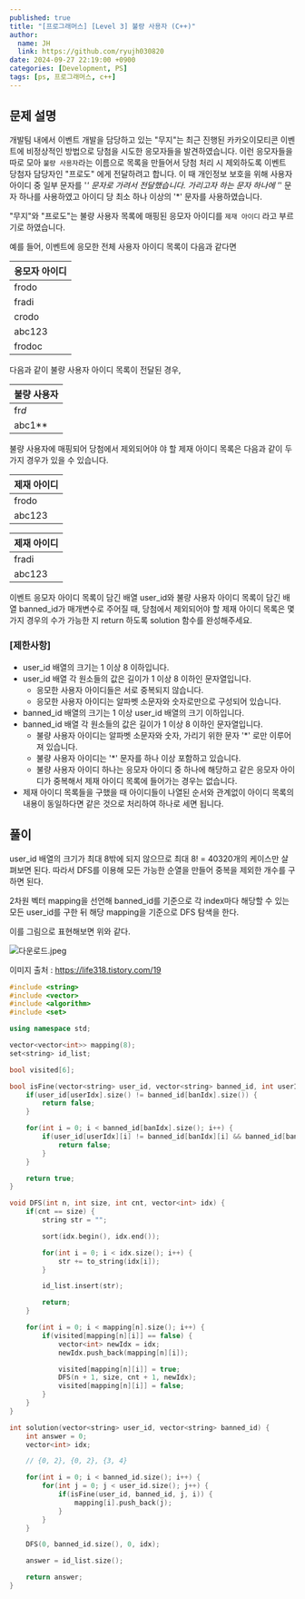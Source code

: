 ```yaml
---
published: true
title: "[프로그래머스] [Level 3] 불량 사용자 (C++)"
author:
  name: JH
  link: https://github.com/ryujh030820
date: 2024-09-27 22:19:00 +0900
categories: [Development, PS]
tags: [ps, 프로그래머스, c++]
---
```


## 문제 설명

개발팀 내에서 이벤트 개발을 담당하고 있는 "무지"는 최근 진행된 카카오이모티콘 이벤트에 비정상적인 방법으로 당첨을 시도한 응모자들을 발견하였습니다. 이런 응모자들을 따로 모아 `불량 사용자`라는 이름으로 목록을 만들어서 당첨 처리 시 제외하도록 이벤트 당첨자 담당자인 "프로도" 에게 전달하려고 합니다. 이 때 개인정보 보호을 위해 사용자 아이디 중 일부 문자를 '_' 문자로 가려서 전달했습니다. 가리고자 하는 문자 하나에 '_' 문자 하나를 사용하였고 아이디 당 최소 하나 이상의 '\*' 문자를 사용하였습니다.

"무지"와 "프로도"는 불량 사용자 목록에 매핑된 응모자 아이디를 `제재 아이디` 라고 부르기로 하였습니다.

예를 들어, 이벤트에 응모한 전체 사용자 아이디 목록이 다음과 같다면

| 응모자 아이디 |
| ------------- |
| frodo         |
| fradi         |
| crodo         |
| abc123        |
| frodoc        |

다음과 같이 불량 사용자 아이디 목록이 전달된 경우,

| 불량 사용자 |
| ----------- |
| fr*d*       |
| abc1\*\*    |

불량 사용자에 매핑되어 당첨에서 제외되어야 야 할 제재 아이디 목록은 다음과 같이 두 가지 경우가 있을 수 있습니다.

| 제재 아이디 |
| ----------- |
| frodo       |
| abc123      |

| 제재 아이디 |
| ----------- |
| fradi       |
| abc123      |

이벤트 응모자 아이디 목록이 담긴 배열 user_id와 불량 사용자 아이디 목록이 담긴 배열 banned_id가 매개변수로 주어질 때, 당첨에서 제외되어야 할 제재 아이디 목록은 몇가지 경우의 수가 가능한 지 return 하도록 solution 함수를 완성해주세요.

### **[제한사항]**

- user_id 배열의 크기는 1 이상 8 이하입니다.
- user_id 배열 각 원소들의 값은 길이가 1 이상 8 이하인 문자열입니다.
  - 응모한 사용자 아이디들은 서로 중복되지 않습니다.
  - 응모한 사용자 아이디는 알파벳 소문자와 숫자로만으로 구성되어 있습니다.
- banned_id 배열의 크기는 1 이상 user_id 배열의 크기 이하입니다.
- banned_id 배열 각 원소들의 값은 길이가 1 이상 8 이하인 문자열입니다.
  - 불량 사용자 아이디는 알파벳 소문자와 숫자, 가리기 위한 문자 '\*' 로만 이루어져 있습니다.
  - 불량 사용자 아이디는 '\*' 문자를 하나 이상 포함하고 있습니다.
  - 불량 사용자 아이디 하나는 응모자 아이디 중 하나에 해당하고 같은 응모자 아이디가 중복해서 제재 아이디 목록에 들어가는 경우는 없습니다.
- 제재 아이디 목록들을 구했을 때 아이디들이 나열된 순서와 관계없이 아이디 목록의 내용이 동일하다면 같은 것으로 처리하여 하나로 세면 됩니다.

## 풀이

user_id 배열의 크기가 최대 8밖에 되지 않으므로 최대 8! = 40320개의 케이스만 살펴보면 된다. 따라서 DFS를 이용해 모든 가능한 순열을 만들어 중복을 제외한 개수를 구하면 된다.

2차원 벡터 mapping을 선언해 banned_id를 기준으로 각 index마다 해당할 수 있는 모든 user_id를 구한 뒤 해당 mapping을 기준으로 DFS 탐색을 한다.

이를 그림으로 표현해보면 위와 같다.

![다운로드.jpeg](https://prod-files-secure.s3.us-west-2.amazonaws.com/871e8c1c-9640-4055-a1d5-3737bb8dca52/d0140958-3a32-46f0-a000-6969ff9344de/%E1%84%83%E1%85%A1%E1%84%8B%E1%85%AE%E1%86%AB%E1%84%85%E1%85%A9%E1%84%83%E1%85%B3.jpeg)

이미지 출처 : https://life318.tistory.com/19

```cpp
#include <string>
#include <vector>
#include <algorithm>
#include <set>

using namespace std;

vector<vector<int>> mapping(8);
set<string> id_list;

bool visited[6];

bool isFine(vector<string> user_id, vector<string> banned_id, int userIdx, int banIdx) {
    if(user_id[userIdx].size() != banned_id[banIdx].size()) {
        return false;
    }

    for(int i = 0; i < banned_id[banIdx].size(); i++) {
        if(user_id[userIdx][i] != banned_id[banIdx][i] && banned_id[banIdx][i] != '*') {
            return false;
        }
    }

    return true;
}

void DFS(int n, int size, int cnt, vector<int> idx) {
    if(cnt == size) {
        string str = "";

        sort(idx.begin(), idx.end());

        for(int i = 0; i < idx.size(); i++) {
            str += to_string(idx[i]);
        }

        id_list.insert(str);

        return;
    }

    for(int i = 0; i < mapping[n].size(); i++) {
        if(visited[mapping[n][i]] == false) {
            vector<int> newIdx = idx;
            newIdx.push_back(mapping[n][i]);

            visited[mapping[n][i]] = true;
            DFS(n + 1, size, cnt + 1, newIdx);
            visited[mapping[n][i]] = false;
        }
    }
}

int solution(vector<string> user_id, vector<string> banned_id) {
    int answer = 0;
    vector<int> idx;

    // {0, 2}, {0, 2}, {3, 4}

    for(int i = 0; i < banned_id.size(); i++) {
        for(int j = 0; j < user_id.size(); j++) {
            if(isFine(user_id, banned_id, j, i)) {
                mapping[i].push_back(j);
            }
        }
    }

    DFS(0, banned_id.size(), 0, idx);

    answer = id_list.size();

    return answer;
}
```
